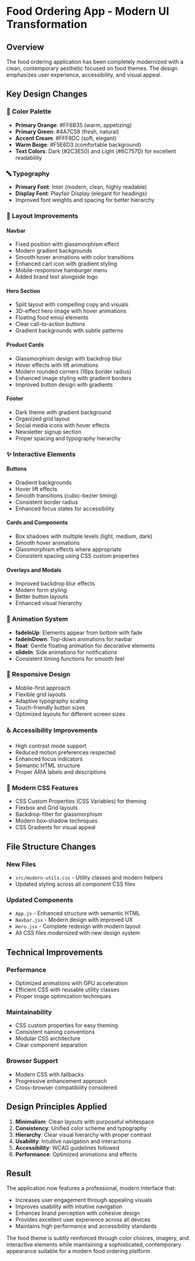 # Food Ordering App - Modern UI Transformation

## Overview
The food ordering application has been completely modernized with a clean, contemporary aesthetic focused on food themes. The design emphasizes user experience, accessibility, and visual appeal.

## Key Design Changes

### 🎨 Color Palette
- **Primary Orange**: #FF6B35 (warm, appetizing)
- **Primary Green**: #4A7C59 (fresh, natural)
- **Accent Cream**: #FFF8DC (soft, elegant)
- **Warm Beige**: #F5E6D3 (comfortable background)
- **Text Colors**: Dark (#2C3E50) and Light (#6C757D) for excellent readability

### 🔤 Typography
- **Primary Font**: Inter (modern, clean, highly readable)
- **Display Font**: Playfair Display (elegant for headings)
- Improved font weights and spacing for better hierarchy

### 📱 Layout Improvements

#### Navbar
- Fixed position with glassmorphism effect
- Modern gradient backgrounds
- Smooth hover animations with color transitions
- Enhanced cart icon with gradient styling
- Mobile-responsive hamburger menu
- Added brand text alongside logo

#### Hero Section
- Split layout with compelling copy and visuals
- 3D-effect hero image with hover animations
- Floating food emoji elements
- Clear call-to-action buttons
- Gradient backgrounds with subtle patterns

#### Product Cards
- Glassmorphism design with backdrop blur
- Hover effects with lift animations
- Modern rounded corners (16px border radius)
- Enhanced image styling with gradient borders
- Improved button design with gradients

#### Footer
- Dark theme with gradient background
- Organized grid layout
- Social media icons with hover effects
- Newsletter signup section
- Proper spacing and typography hierarchy

### ✨ Interactive Elements

#### Buttons
- Gradient backgrounds
- Hover lift effects
- Smooth transitions (cubic-bezier timing)
- Consistent border radius
- Enhanced focus states for accessibility

#### Cards and Components
- Box shadows with multiple levels (light, medium, dark)
- Smooth hover animations
- Glassmorphism effects where appropriate
- Consistent spacing using CSS custom properties

#### Overlays and Modals
- Improved backdrop blur effects
- Modern form styling
- Better button layouts
- Enhanced visual hierarchy

### 🚀 Animation System
- **fadeInUp**: Elements appear from bottom with fade
- **fadeInDown**: Top-down animations for navbar
- **float**: Gentle floating animation for decorative elements
- **slideIn**: Side animations for notifications
- Consistent timing functions for smooth feel

### 📐 Responsive Design
- Mobile-first approach
- Flexible grid layouts
- Adaptive typography scaling
- Touch-friendly button sizes
- Optimized layouts for different screen sizes

### ♿ Accessibility Improvements
- High contrast mode support
- Reduced motion preferences respected
- Enhanced focus indicators
- Semantic HTML structure
- Proper ARIA labels and descriptions

### 🎯 Modern CSS Features
- CSS Custom Properties (CSS Variables) for theming
- Flexbox and Grid layouts
- Backdrop-filter for glassmorphism
- Modern box-shadow techniques
- CSS Gradients for visual appeal

## File Structure Changes

### New Files
- `src/modern-utils.css` - Utility classes and modern helpers
- Updated styling across all component CSS files

### Updated Components
- `App.js` - Enhanced structure with semantic HTML
- `Navbar.jsx` - Modern design with improved UX
- `Hero.jsx` - Complete redesign with modern layout
- All CSS files modernized with new design system

## Technical Improvements

### Performance
- Optimized animations with GPU acceleration
- Efficient CSS with reusable utility classes
- Proper image optimization techniques

### Maintainability
- CSS custom properties for easy theming
- Consistent naming conventions
- Modular CSS architecture
- Clear component separation

### Browser Support
- Modern CSS with fallbacks
- Progressive enhancement approach
- Cross-browser compatibility considered

## Design Principles Applied

1. **Minimalism**: Clean layouts with purposeful whitespace
2. **Consistency**: Unified color scheme and typography
3. **Hierarchy**: Clear visual hierarchy with proper contrast
4. **Usability**: Intuitive navigation and interactions
5. **Accessibility**: WCAG guidelines followed
6. **Performance**: Optimized animations and effects

## Result
The application now features a professional, modern interface that:
- Increases user engagement through appealing visuals
- Improves usability with intuitive navigation
- Enhances brand perception with cohesive design
- Provides excellent user experience across all devices
- Maintains high performance and accessibility standards

The food theme is subtly reinforced through color choices, imagery, and interactive elements while maintaining a sophisticated, contemporary appearance suitable for a modern food ordering platform.
